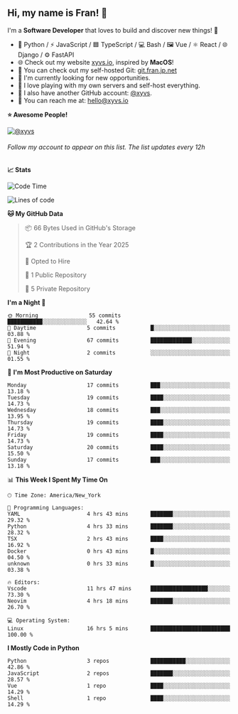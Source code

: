 ## Hi, my name is Fran! 👋

I'm a **Software Developer** that loves to build and discover new things! 🚀

- 🐍 Python / ⚡ JavaScript / 🟦 TypeScript / 💻 Bash / 🖼️ Vue / ⚛️ React / 🌐 Django / ⚙️ FastAPI
- 🌐 Check out my website [xyvs.io](https://xyvs.io), inspired by **MacOS**!
- 🔗 You can check out my self-hosted Git: [git.fran.jp.net](https://git.fran.jp.net/)
- 🌱 I'm currently looking for new opportunities.
- 🤖 I love playing with my own servers and self-host everything.
- 🔄 I also have another GitHub account: [@xyvs](https://github.com/xyvs).
- 📧 You can reach me at: [hello@xyvs.io](mailto:hello@xyvs.io)

<!--
**franrgb/franrgb** is a ✨ _special_ ✨ repository because its `README.md` (this file) appears on your GitHub profile.

Here are some ideas to get you started:

- 🔭 I’m currently working on ...
- 🌱 I’m currently learning ...
- 👯 I’m looking to collaborate on ...
- 🤔 I’m looking for help with ...
- 💬 Ask me about ...
- 📫 How to reach me: ...
- 😄 Pronouns: ...
- ⚡ Fun fact: ...
-->

<!--START_SECTION:waka-->
**⭐ Awesome People!** 

[![@xyvs](https://img.shields.io/badge/@xyvs-black?style=plastic&logo=github&logoColor=fff)](https://github.com/xyvs) 

###### Follow my account to appear on this list. *The list updates every 12h*

**📈 Stats** 

![Code Time](http://img.shields.io/badge/Code%20Time-16%20hrs%205%20mins-blue)

![Lines of code](https://img.shields.io/badge/From%20Hello%20World%20I%27ve%20Written-7.1%20thousand%20lines%20of%20code-blue)

**🐱 My GitHub Data** 

> 📦 66 Bytes Used in GitHub's Storage 
 > 
> 🏆 2 Contributions in the Year 2025
 > 
> 💼 Opted to Hire
 > 
> 📜 1 Public Repository 
 > 
> 🔑 5 Private Repository 
 > 
**I'm a Night 🦉** 

```text
🌞 Morning                55 commits          ███████████░░░░░░░░░░░░░░   42.64 % 
🌆 Daytime                5 commits           █░░░░░░░░░░░░░░░░░░░░░░░░   03.88 % 
🌃 Evening                67 commits          █████████████░░░░░░░░░░░░   51.94 % 
🌙 Night                  2 commits           ░░░░░░░░░░░░░░░░░░░░░░░░░   01.55 % 
```
📅 **I'm Most Productive on Saturday** 

```text
Monday                   17 commits          ███░░░░░░░░░░░░░░░░░░░░░░   13.18 % 
Tuesday                  19 commits          ████░░░░░░░░░░░░░░░░░░░░░   14.73 % 
Wednesday                18 commits          ███░░░░░░░░░░░░░░░░░░░░░░   13.95 % 
Thursday                 19 commits          ████░░░░░░░░░░░░░░░░░░░░░   14.73 % 
Friday                   19 commits          ████░░░░░░░░░░░░░░░░░░░░░   14.73 % 
Saturday                 20 commits          ████░░░░░░░░░░░░░░░░░░░░░   15.50 % 
Sunday                   17 commits          ███░░░░░░░░░░░░░░░░░░░░░░   13.18 % 
```


📊 **This Week I Spent My Time On** 

```text
🕑︎ Time Zone: America/New_York

💬 Programming Languages: 
YAML                     4 hrs 43 mins       ███████░░░░░░░░░░░░░░░░░░   29.32 % 
Python                   4 hrs 33 mins       ███████░░░░░░░░░░░░░░░░░░   28.32 % 
TSX                      2 hrs 43 mins       ████░░░░░░░░░░░░░░░░░░░░░   16.92 % 
Docker                   0 hrs 43 mins       █░░░░░░░░░░░░░░░░░░░░░░░░   04.50 % 
unknown                  0 hrs 33 mins       █░░░░░░░░░░░░░░░░░░░░░░░░   03.38 % 

🔥 Editors: 
Vscode                   11 hrs 47 mins      ██████████████████░░░░░░░   73.30 % 
Neovim                   4 hrs 18 mins       ███████░░░░░░░░░░░░░░░░░░   26.70 % 

💻 Operating System: 
Linux                    16 hrs 5 mins       █████████████████████████   100.00 % 
```

**I Mostly Code in Python** 

```text
Python                   3 repos             ███████████░░░░░░░░░░░░░░   42.86 % 
JavaScript               2 repos             ███████░░░░░░░░░░░░░░░░░░   28.57 % 
Vue                      1 repo              ████░░░░░░░░░░░░░░░░░░░░░   14.29 % 
Shell                    1 repo              ████░░░░░░░░░░░░░░░░░░░░░   14.29 % 
```




<!--END_SECTION:waka-->
